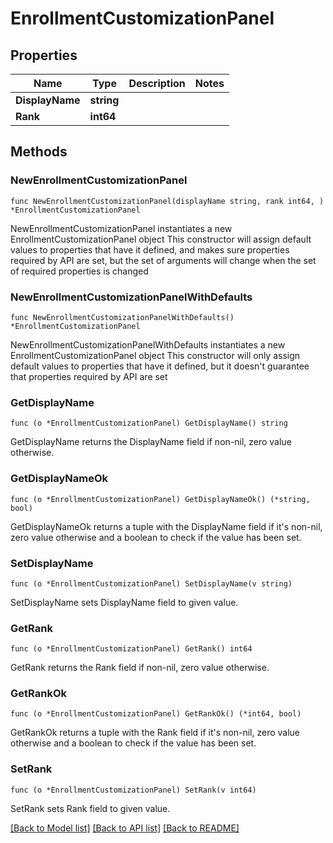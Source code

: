 # EnrollmentCustomizationPanel

## Properties

Name | Type | Description | Notes
------------ | ------------- | ------------- | -------------
**DisplayName** | **string** |  | 
**Rank** | **int64** |  | 

## Methods

### NewEnrollmentCustomizationPanel

`func NewEnrollmentCustomizationPanel(displayName string, rank int64, ) *EnrollmentCustomizationPanel`

NewEnrollmentCustomizationPanel instantiates a new EnrollmentCustomizationPanel object
This constructor will assign default values to properties that have it defined,
and makes sure properties required by API are set, but the set of arguments
will change when the set of required properties is changed

### NewEnrollmentCustomizationPanelWithDefaults

`func NewEnrollmentCustomizationPanelWithDefaults() *EnrollmentCustomizationPanel`

NewEnrollmentCustomizationPanelWithDefaults instantiates a new EnrollmentCustomizationPanel object
This constructor will only assign default values to properties that have it defined,
but it doesn't guarantee that properties required by API are set

### GetDisplayName

`func (o *EnrollmentCustomizationPanel) GetDisplayName() string`

GetDisplayName returns the DisplayName field if non-nil, zero value otherwise.

### GetDisplayNameOk

`func (o *EnrollmentCustomizationPanel) GetDisplayNameOk() (*string, bool)`

GetDisplayNameOk returns a tuple with the DisplayName field if it's non-nil, zero value otherwise
and a boolean to check if the value has been set.

### SetDisplayName

`func (o *EnrollmentCustomizationPanel) SetDisplayName(v string)`

SetDisplayName sets DisplayName field to given value.


### GetRank

`func (o *EnrollmentCustomizationPanel) GetRank() int64`

GetRank returns the Rank field if non-nil, zero value otherwise.

### GetRankOk

`func (o *EnrollmentCustomizationPanel) GetRankOk() (*int64, bool)`

GetRankOk returns a tuple with the Rank field if it's non-nil, zero value otherwise
and a boolean to check if the value has been set.

### SetRank

`func (o *EnrollmentCustomizationPanel) SetRank(v int64)`

SetRank sets Rank field to given value.



[[Back to Model list]](../README.md#documentation-for-models) [[Back to API list]](../README.md#documentation-for-api-endpoints) [[Back to README]](../README.md)


